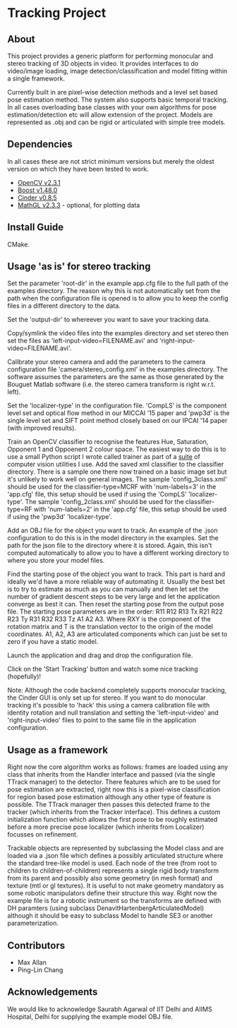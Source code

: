 Tracking Project
================

About
-----

This project provides a generic platform for performing monocular and stereo
tracking of 3D objects in video. It provides interfaces to do video/image loading,
image detection/classification and model fitting within a single framework. 

Currently built in are pixel-wise detection methods and a level set based pose estimation method. The system 
also supports basic temporal tracking. In all cases overloading base classes with your own algorithms for pose 
estimation/detection etc will allow extension of the project. Models are represented as .obj and can be rigid or articulated with 
simple tree models.

Dependencies
------------

In all cases these are not strict minimum versions but merely the oldest version on which they have been tested to work.

* [OpenCV v2.3.1](http://opencv.org/downloads.html) 
* [Boost v1.48.0](http://www.boost.org/users/download/)
* [Cinder v0.8.5](https://github.com/cinder/Cinder)
* [MathGL v2.3.3](http://mathgl.sourceforge.net/doc_en/Main.html) - optional, for plotting data

Install Guide
-------------

CMake.

Usage 'as is' for stereo tracking
---------------------------------

Set the parameter 'root-dir' in the example app.cfg file to the full path of the examples directory. The reason why this is not automatically set from the path when the configuration file is opened is to allow you to keep the config files in a different directory to the data.

Set the 'output-dir' to whereever you want to save your tracking data.

Copy/symlink the video files into the examples directory and set stereo then set the files as 'left-input-video=FILENAME.avi' and 'right-input-video=FILENAME.avi'.

Calibrate your stereo camera and add the parameters to the camera configuration file 'camera/stereo_config.xml' in the examples directory. The software assumes the parameters are the same as those generated by the Bouguet Matlab software (i.e. the stereo camera transform is right w.r.t. left).

Set the 'localizer-type' in the configuration file. 'CompLS' is the component level set and optical flow method in our MICCAI '15 paper and 'pwp3d' is the single level set and SIFT point method closely based on our IPCAI '14 paper (with improved results).

Train an OpenCV classifier to recognise the features Hue, Saturation, Opponent 1 and Oppoenent 2 colour space. The easiest way to do this is to use a small Python script I wrote called trainer as part of a [suite](https://github.com/maximilianallan/cv_utils) of computer vision utilities I use. Add the saved xml classifier to the classifier directory. There is a sample one there now trained on a basic image set but it's unlikely to work well on general images. The sample 'config_3class.xml' should be used for the classifier-type=MCRF with 'num-labels=3' in the 'app.cfg' file, this setup should be used if using the 'CompLS' 'localizer-type'. The sample 'config_2class.xml' should be used for the classifier-type=RF with 'num-labels=2' in the 'app.cfg' file, this setup should be used if using the 'pwp3d' 'localizer-type'.

Add an OBJ file for the object you want to track. An example of the .json configuration to do this is in the model directory in the examples. Set the path for the json file to the directory where it is stored. Again, this isn't computed automatically to allow you to have a different working directory to where you store your model files.

Find the starting pose of the object you want to track. This part is hard and ideally we'd have a more reliable way of automating it. Usually the best bet is to try to estimate as much as you can manually and then let set the number of gradient descent steps to be very large and let the application converge as best it can. Then reset the starting pose from the output pose file. The starting pose parameters are in the order: R11 R12 R13 Tx R21 R22 R23 Ty R31 R32 R33 Tz A1 A2 A3. Where RXY is the component of the rotation matrix and T is the translation vector to the origin of the model coordinates. A1, A2, A3 are articulated components which can just be set to zero if you have a static model.

Launch the application and drag and drop the configuration file.

Click on the 'Start Tracking' button and watch some nice tracking (hopefully)!

Note: Although the code backend completely supports monocular tracking, the Cinder GUI is only set up for stereo. If you want to do monocular tracking it's possible to 'hack' this using a camera calibration file with identity rotation and null translation and setting the 'left-input-video' and 'right-input-video' files to point to the same file in the application configuration.


Usage as a framework
--------------------

Right now the core algorithm works as follows: frames are loaded using any class that inherits from the Handler interface and passed (via the single TTrack manager) to the detector. There features which are to be used for pose estimation are extracted, right now this is a pixel-wise classification for region based pose estimation although any other type of feature is possible. The TTrack manager then passes this detected frame to the tracker (which inherits from the Tracker interface). This defines a custom initialization function which allows the first pose to be roughly estimated before a more precise pose localizer (which inherits from Localizer) focusses on refinement. 

Trackable objects are represented by subclassing the Model class and are loaded via a .json file which defines a possibly articulated structure where the standard tree-like model is used. Each node of the tree (from root to children to children-of-children) represents a single rigid body transform from its parent and possibly also some geometry (in mesh format) and texture (mtl or gl textures). It is useful to not make geometry mandatory as some robotic manipulators define their structure this way. Right now the example file is for a robotic instrument so the transforms are defined with DH paramters (using subclass DenavitHartenbergArticulatedModel) although it should be easy to subclass Model to handle SE3 or another parameterization.

Contributors
------------

* Max Allan
* Ping-Lin Chang


Acknowledgements
----------------

We would like to acknowledge Saurabh Agarwal of IIT Delhi and AIIMS Hospital, Delhi for supplying the example model OBJ file.
